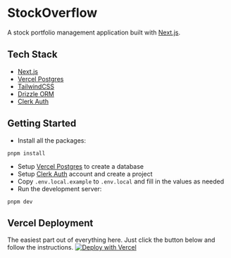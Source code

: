 # StockOverflow

A stock portfolio management application built with [Next.js](https://nextjs.org/).

## Tech Stack

- [Next.js](https://nextjs.org/)
- [Vercel Postgres](https://vercel.com/docs/storage/vercel-postgres)
- [TailwindCSS](https://tailwindcss.com/)
- [Drizzle ORM](https://orm.drizzle.team/)
- [Clerk Auth](https://clerk.com/)

## Getting Started

- Install all the packages:

```
pnpm install
```

- Setup [Vercel Postgres](https://vercel.com/docs/storage/vercel-postgres) to create a database
- Setup [Clerk Auth](https://clerk.com/) account and create a project
- Copy `.env.local.example` to `.env.local` and fill in the values as needed
- Run the development server:

```
pnpm dev
```

## Vercel Deployment

The easiest part out of everything here. Just click the button below and follow the instructions.
[![Deploy with Vercel](https://vercel.com/button)](https://vercel.com/new/clone?repository-url=https%3A%2F%2Fgithub.com%2Famithmkini%2Fstockoverflow&env=NEXT_PUBLIC_CLERK_PUBLISHABLE_KEY,CLERK_SECRET_KEY,NEXT_PUBLIC_CLERK_SIGN_IN_URL,NEXT_PUBLIC_CLERK_SIGN_UP_URL,NEXT_PUBLIC_CLERK_AFTER_SIGN_IN_URL,NEXT_PUBLIC_CLERK_AFTER_SIGN_UP_URL,NSE_EQUITY_LIST_URL&envDescription=Setup%20Clerk%2C%20and%20fill%20these%20variables&envLink=https%3A%2F%2Fgithub.com%2Famithmkini%2Fstockoverflow%2Fblob%2Fmain%2F.env.local.example&stores=%5B%7B%22type%22%3A%22postgres%22%7D%5D)

